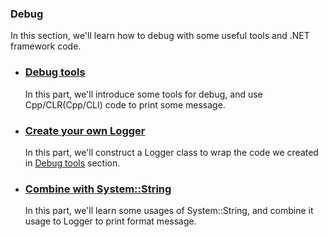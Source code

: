 ### Debug

In this section, we'll learn how to debug with some useful tools and .NET framework code.

* ### [Debug tools](/doc/Ch4/4-1.md)
    In this part, we'll introduce some tools for debug, and use Cpp/CLR(Cpp/CLI) code to print some message.

* ### [Create your own Logger](/doc/Ch4/4-2.md)
    In this part, we'll construct a Logger class to wrap the code we created in [Debug tools](/doc/Ch4/4-1.md) section.

* ### [Combine with System::String](/doc/Ch4/4-3.md)
    In this part, we'll learn some usages of System::String, and combine it usage to Logger to print format message.